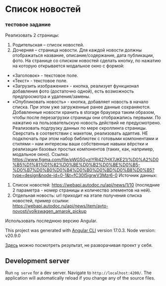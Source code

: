 # Список новостей
### тестовое задание

Реализовать 2 страницы:
1. Родительская – список новостей.
2. Дочерняя – страница новости.
Для каждой новости должны отображаться название, описание/содержание, дата публикации, фото.
На странице со списком новостей сделать кнопку, по нажатию на которую открывается модальное окно с формой:
* «Заголовок» - текстовое поле.
* «Текст» - текстовое поле.
* «Загрузить изображение» - кнопка, реализует функционал добавления фото (достаточно одной), есть возможность предпросмотра и удаления/замены.
* «Опубликовать новость» - кнопка, добавляет новость в начало списка. При этом уже загруженные ранее данные сохраняются.
Добавленные новости хранить в storage браузера таким образом, чтобы после перезагрузки страницы они отображались первыми. По нажатию на пользовательскую новость действий не предусмотрено.
Реализовать подгрузку данных по мере скроллинга страницы.
Сверстать в соответствии с макетом, реализовать адаптив. НЕ подключать при этом набор библиотек с готовыми компонентами и стилями – нам интересны ваши собственные навыки вёрстки и реализации базовых простых компонентов (таких, как, например, модальное окно).
Ссылка: https://www.figma.com/file/pWG5GyzlYRl427HX7JKE21/%D0%A2%D0%B5%D1%81%D1%82%D0%BE%D0%B2%D0%BE%D0%B5-%D0%B7%D0%B0%D0%B4%D0%B0%D0%BD%D0%B8%D0%B5?type=design&node-id=0-1&t=fC30I5igrwV3Mzr6-0
Источник данных:
1. Список новостей: https://webapi.autodoc.ru/api/news/1/10 (последние 2 параметра - номер страницы и количество элементов на ней).
2. Отдельная новость: url приходит на этапе получения списка новостей, пример ссылки:
https://webapi.autodoc.ru/api/news/item/avto-novosti/volkswagen_amarok_pickup

Использовать последнюю версию Angular.

This project was generated with [Angular CLI](https://github.com/angular/angular-cli) version 17.0.3.
Node version: v20.9.0

[Здесь](https://autodoc-test-task.engineerpavel.ru/) можно посмотреть результат, не разворачивая проект у себя.

## Development server

Run `ng serve` for a dev server. Navigate to `http://localhost:4200/`. The application will automatically reload if you change any of the source files.
